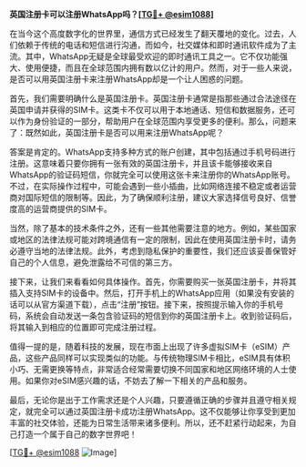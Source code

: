 **英国注册卡可以注册WhatsApp吗？[[TG💪+ @esim1088](https://t.me/s/esim1088)]**

在当今这个高度数字化的世界里，通信方式已经发生了翻天覆地的变化。过去，人们依赖于传统的电话和短信进行沟通，而如今，社交媒体和即时通讯软件成为了主流。其中，WhatsApp无疑是全球最受欢迎的即时通讯工具之一。它不仅功能强大、使用便捷，而且在全球范围内拥有数以亿计的用户。然而，对于一些人来说，是否可以用英国注册卡来注册WhatsApp却是一个让人困惑的问题。

首先，我们需要明确什么是英国注册卡。英国注册卡通常是指那些通过合法途径在英国申请并获得的SIM卡。这类卡不仅可以用于本地通话、短信和数据服务，还可以作为身份验证的一部分，帮助用户在全球范围内享受更多的便利。那么，问题来了：既然如此，英国注册卡是否可以用来注册WhatsApp呢？

答案是肯定的。WhatsApp支持多种方式的账户创建，其中包括通过手机号码进行注册。这意味着只要你拥有一张有效的英国注册卡，并且该卡能够接收来自WhatsApp的验证码短信，你就完全可以使用这张卡来注册你的WhatsApp账号。不过，在实际操作过程中，可能会遇到一些小插曲，比如网络连接不稳定或者运营商对国际短信的限制等。因此，为了确保顺利注册，建议大家选择信号良好、信誉度高的运营商提供的SIM卡。

当然，除了基本的技术条件之外，还有一些其他需要注意的地方。例如，某些国家或地区的法律法规可能对跨境通信有一定的限制，因此在使用英国注册卡时，请务必遵守当地的法律法规。此外，考虑到隐私保护的重要性，我们还应该妥善保管好自己的个人信息，避免泄露给不可信的第三方。

接下来，让我们来看看如何具体操作。首先，你需要购买一张英国注册卡，并将其插入支持SIM卡的设备中。然后，打开手机上的WhatsApp应用（如果没有安装的话可以从官方渠道下载），点击“注册”按钮。接下来，按照提示输入你的手机号码，系统会自动发送一条包含验证码的短信到你的英国注册卡上。收到验证码后，将其输入到相应的位置即可完成注册过程。

值得一提的是，随着科技的发展，现在市面上出现了许多虚拟SIM卡（eSIM）产品，这些产品同样可以实现类似的功能。与传统物理SIM卡相比，eSIM具有体积小巧、无需更换等特点，非常适合经常需要切换不同国家和地区网络环境的人士使用。如果你对eSIM感兴趣的话，不妨去了解一下相关的产品和服务。

最后，无论你是出于工作需求还是个人兴趣，只要遵循正确的步骤并且遵守相关规定，就完全可以通过英国注册卡成功注册WhatsApp。这不仅能够让你享受到更加丰富的社交体验，还能为日常生活带来诸多便利。所以，还不赶紧行动起来，为自己打造一个属于自己的数字世界吧！

[[TG💪+ @esim1088](https://t.me/s/esim1088) ![Image](https://i.postimg.cc/4NQfJmqS/Snipaste-2025-05-13-00-14-12.png)]